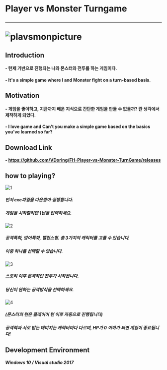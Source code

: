 # Player vs Monster Turngame <hr/> ![plavsmonpicture](https://user-images.githubusercontent.com/50266731/59259712-4351b000-8c75-11e9-9d66-d2976e18dc60.PNG)

## Introduction

#### - 턴제 기반으로 진행되는 나와 몬스터와 전투를 하는 게임이다.
#### - It's a simple game where I and Monster fight on a turn-based basis.


## Motivation

#### - 게임을 좋아하고, 지금까지 배운 지식으로 간단한 게임을 만들 수 없을까? 란 생각에서 제작하게 되었다.
#### - I love game and Can't you make a simple game based on the basics you've learned so far?


## Download Link
#### - https://github.com/VDoring/FH-Player-vs-Monster-TurnGame/releases

## how to playing?
![1](https://user-images.githubusercontent.com/50266731/59327670-34c2d180-8d25-11e9-9bd3-00723bff0fc7.PNG)
##### 먼저 exe파일을 다운받아 실행합니다.
##### 게임을 시작할려면 1번을 입력하세요.

![2](https://user-images.githubusercontent.com/50266731/59327831-b581cd80-8d25-11e9-9e60-a938af6a2a3b.PNG)
##### **공격특화**, **방어특화**, **밸런스형**. 총 3가지의 캐릭터를 고를 수 있습니다.
##### 이중 하나를 선택할 수 있습니다.

![3](https://user-images.githubusercontent.com/50266731/59327993-2fb25200-8d26-11e9-8115-29eaec7f0b32.PNG)
##### 스토리 이후 본격적인 전투가 시작됩니다.
##### 당신이 원하는 공격방식을 선택하세요.

![4](https://user-images.githubusercontent.com/50266731/59328022-4fe21100-8d26-11e9-8415-4801f4f17e9e.PNG)
##### (몬스터의 턴은 플레이어 턴 이후 자동으로 진행됩니다)
##### 공격력과 서로 받는 데미지는 캐릭터마다 다르며, HP가 0 이하가 되면 게임이 종료됩니다!


## Development Environment
##### Windows 10 / Visual studio 2017
